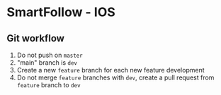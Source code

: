 # SmartFollow - IOS

## Git workflow

1. Do not push on `master`
2. "main" branch is `dev`
3. Create a new `feature` branch for each new feature development
4. Do not merge `feature` branches with `dev`, create a pull request from `feature` branch to `dev`

